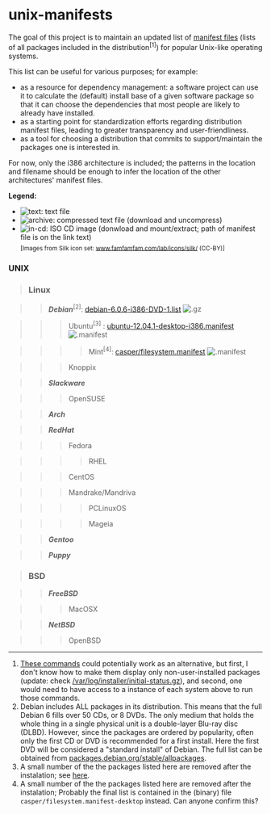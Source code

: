 unix-manifests
===============

The goal of this project is to maintain an updated list of [manifest files](http://en.wikipedia.org/wiki/Manifest_file)
(lists of all packages included in the distribution<sup>[1]</sup>) for popular Unix-like operating systems.

This list can be useful for various purposes; for example:
* as a resource for dependency management:
  a software project can use it to calculate the (default) install base of a given software package
  so that it can choose the dependencies that most people are likely to already have installed.
* as a starting point for standardization efforts regarding distribution manifest files,
  leading to greater transparency and user-friendliness.
* as a tool for choosing a distribution that commits to support/maintain the packages one is interested in.

For now, only the i386 architecture is included;
the patterns in the location and filename should be enough to infer the location
of the other architectures' manifest files.

**Legend:**
* ![text][]: text file
* ![archive][]: compressed text file (download and uncompress)
* ![in-cd][]: ISO CD image (donwload and mount/extract; path of manifest file is on the link text)  
<sub>[Images from Silk icon set: www.famfamfam.com/lab/icons/silk/ (CC-BY)]</sub>

### **UNIX**

> ### **Linux**

> > _**Debian**_<sup>[2]</sup>: [debian-6.0.6-i386-DVD-1.list][debian] ![.gz][archive]

> > > Ubuntu<sup>[3]</sup> : [ubuntu-12.04.1-desktop-i386.manifest][ubuntu]![.manifest][text]

> > > > Mint<sup>[4]</sup>: [casper/filesystem.manifest][mint] ![.manifest][in-cd]

> > > Knoppix

> > _**Slackware**_

> > > OpenSUSE 

> > _**Arch**_

> > _**RedHat**_

> > > Fedora 

> > > > RHEL 

> > > CentOS 

> > > Mandrake/Mandriva 

> > > > PCLinuxOS 

> > > > Mageia 

> > _**Gentoo**_

> > _**Puppy**_

> ### **BSD** 

> > _**FreeBSD**_ 

> > > MacOSX 

> > _**NetBSD**_

> > > OpenBSD

[debian]: http://cdimage.debian.org/debian-cd/current/i386/list-dvd/debian-6.0.6-i386-DVD-1.list.gz
[ubuntu]: http://releases.ubuntu.com/precise/ubuntu-12.04.1-desktop-i386.manifest
[mint]: http://www.linuxmint.com/edition.php?id=103
[mint-bt]: torrents.linuxmint.com/torrents/linuxmint-13-mate-dvd-32bit.iso.torrent

[logo]: https://raw.github.com/waldir/unix-manifests/master/unix-manifests.png
[text]: http://upload.wikimedia.org/wikipedia/commons/7/75/Page_white.png "text file"
[archive]: http://upload.wikimedia.org/wikipedia/commons/d/d2/Page_white_zip.png "compressed text file"
[in-cd]: http://upload.wikimedia.org/wikipedia/commons/a/a0/Page_white_cd.png "cd image"

----
1. [These commands](http://www.datadisk.co.uk/html_docs/misc/unix_commands.htm#patch) could potentially work
   as an alternative, but first, I don't know how to make them display only non-user-installed packages (update: check 
   [/var/log/installer/initial-status.gz](http://superuser.com/questions/48374/find-all-user-installed-packages)),
   and second, one would need to have access to a instance of each system above to run those commands.
2. Debian includes ALL packages in its distribution.
   This means that the full Debian 6 fills over 50 CDs, or 8 DVDs.
   The only medium that holds the whole thing in a single physical unit
   is a double-layer Blu-ray disc (DLBD).
   However, since the packages are ordered by popularity,
   often only the first CD or DVD is recommended for a first install.
   Here the first DVD will be considered a "standard install" of Debian.
   The full list can be obtained from
   [packages.debian.org/stable/allpackages](http://packages.debian.org/stable/allpackages?format=txt.gz).
3. A small number of the the packages listed here are removed after the instalation;
   see [here](http://askubuntu.com/questions/50077/how-to-get-a-list-of-preinstalled-packages#comment55698_50127).
4. A small number of the the packages listed here are removed after the instalation;
   Probably the final list is contained in the (binary) file `casper/filesystem.manifest-desktop` instead.
   Can anyone confirm this?